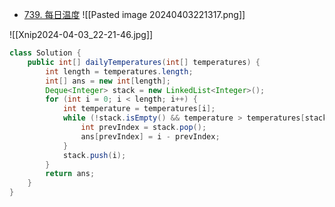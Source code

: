 - [739. 每日温度](https://leetcode.cn/problems/daily-temperatures/)
![[Pasted image 20240403221317.png]]

![[Xnip2024-04-03_22-21-46.jpg]]

```java
class Solution {
    public int[] dailyTemperatures(int[] temperatures) {
        int length = temperatures.length;
        int[] ans = new int[length];
        Deque<Integer> stack = new LinkedList<Integer>();
        for (int i = 0; i < length; i++) {
            int temperature = temperatures[i];
            while (!stack.isEmpty() && temperature > temperatures[stack.peek()]) {
                int prevIndex = stack.pop();
                ans[prevIndex] = i - prevIndex;
            }
            stack.push(i);
        }
        return ans;
    }
} 
```